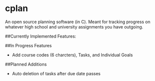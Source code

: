 # cplan
An open source planning software (in C). Meant for tracking progress on whatever high school and university assignments you have outgoing.

##Currently Implemented Features:


##In Progress Features
- Add course codes (6 charcters), Tasks, and Individual Goals

##Planned Additions
- Auto deletion of tasks after due date passes

